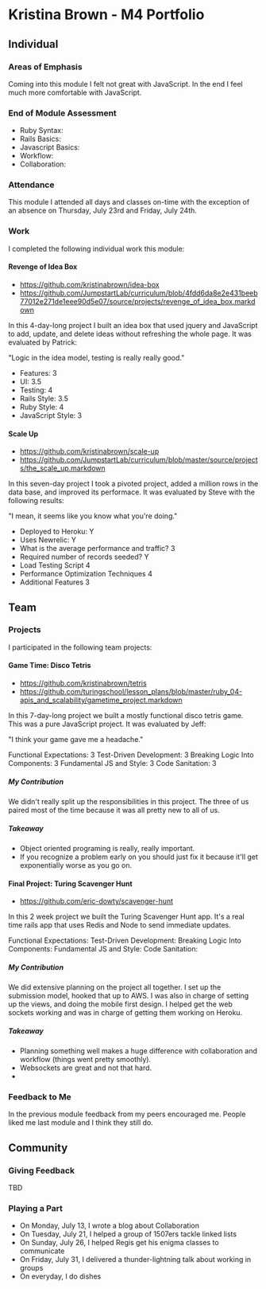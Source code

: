 # Kristina Brown - M4 Portfolio

## Individual

### Areas of Emphasis

Coming into this module I felt not great with JavaScript. In the end I feel 
much more comfortable with JavaScript.

### End of Module Assessment

* Ruby Syntax: 
* Rails Basics: 
* Javascript Basics: 
* Workflow: 
* Collaboration: 

### Attendance

This module I attended all days and classes on-time with the exception of an
absence on Thursday, July 23rd and Friday, July 24th.

### Work

I completed the following individual work this module:

#### Revenge of Idea Box

* https://github.com/kristinabrown/idea-box
* https://github.com/JumpstartLab/curriculum/blob/4fdd6da8e2e431beeb77012e271de1eee90d5e07/source/projects/revenge_of_idea_box.markdown

In this 4-day-long project I built an idea box that used jquery and JavaScript to 
add, update, and delete ideas without refreshing the whole page. It was evaluated by Patrick:

"Logic in the idea model, testing is really really good."

* Features: 3
* UI: 3.5
* Testing: 4
* Rails Style: 3.5
* Ruby Style: 4
* JavaScript Style: 3

#### Scale Up

* https://github.com/kristinabrown/scale-up
* https://github.com/JumpstartLab/curriculum/blob/master/source/projects/the_scale_up.markdown

In this seven-day project I took a pivoted project, added a million rows in the data base, and improved its performace. It was evaluated by Steve with the following results:

"I mean, it seems like you know what you're doing."

* Deployed to Heroku: Y
* Uses Newrelic: Y
* What is the average performance and traffic? 3
* Required number of records seeded? Y
* Load Testing Script 4
* Performance Optimization Techniques 4
* Additional Features 3


## Team

### Projects

I participated in the following team projects:

#### Game Time: Disco Tetris

* https://github.com/kristinabrown/tetris
*  https://github.com/turingschool/lesson_plans/blob/master/ruby_04-apis_and_scalability/gametime_project.markdown

In this 7-day-long project we built a mostly functional disco tetris game. This was a pure JavaScript project. It was evaluated by Jeff:

"I think your game gave me a headache."

Functional Expectations: 3
Test-Driven Development: 3
Breaking Logic Into Components: 3
Fundamental JS and Style: 3
Code Sanitation: 3

##### My Contribution
We didn't really split up the responsibilities in this project. The three of us paired most of the time because it was all pretty new to all of us.

##### Takeaway
* Object oriented programing is really, really important.
* If you recognize a problem early on you should just fix it because it'll get exponentially worse as you go on.

#### Final Project: Turing Scavenger Hunt

* https://github.com/eric-dowty/scavenger-hunt

In this 2 week project we built the Turing Scavenger Hunt app. It's a real time rails app that uses Redis and Node to send immediate updates.

Functional Expectations: 
Test-Driven Development: 
Breaking Logic Into Components: 
Fundamental JS and Style: 
Code Sanitation: 

##### My Contribution
We did extensive planning on the project all together. I set up the submission model, hooked that up to AWS. I was also in charge of setting up the views, and doing the mobile first design. I helped get the web sockets working and was in charge of getting them working on Heroku.

##### Takeaway
* Planning something well makes a huge difference with collaboration and workflow (things went pretty smoothly).
* Websockets are great and not that hard. 
* 

### Feedback to Me

In the previous module feedback from my peers encouraged me. People liked me last
module and I think they still do.

## Community

### Giving Feedback

TBD

### Playing a Part

* On Monday, July 13, I wrote a blog about Collaboration
* On Tuesday, July 21, I helped a group of 1507ers tackle linked lists
* On Sunday, July 26, I helped Regis get his enigma classes to communicate
* On Friday, July 31, I delivered a thunder-lightning talk about working in groups
* On everyday, I do dishes